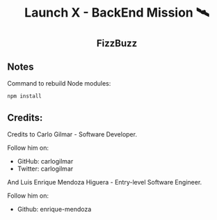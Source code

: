 <h1 align="center"> Launch X - BackEnd Mission 🛰️ </h1>

<h2 align="center">
    FizzBuzz
</h2>

## Notes

Command to rebuild Node modules:

```
npm install
```

## Credits:

Credits to Carlo Gilmar - Software Developer.

Follow him on:

- GitHub: carlogilmar
- Twitter: carlogilmar

And Luis Enrique Mendoza Higuera - Entry-level Software Engineer.

Follow him on:

- Github: enrique-mendoza